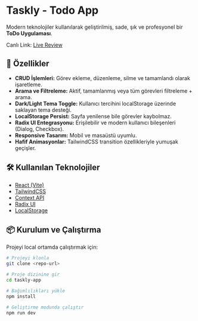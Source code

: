 # Taskly - Todo App

Modern teknolojiler kullanılarak geliştirilmiş, sade, şık ve profesyonel bir **ToDo Uygulaması**.

Canlı Link: [Live Review](https://taskly-todoapp.netlify.app/)

## 🚀 Özellikler
- **CRUD İşlemleri:** Görev ekleme, düzenleme, silme ve tamamlandı olarak işaretleme.
- **Arama ve Filtreleme:** Aktif, tamamlanmış veya tüm görevleri filtreleme + arama.
- **Dark/Light Tema Toggle:** Kullanıcı tercihini localStorage üzerinde saklayan tema desteği.
- **LocalStorage Persist:** Sayfa yenilense bile görevler kaybolmaz.
- **Radix UI Entegrasyonu:** Erişilebilir ve modern kullanıcı bileşenleri (Dialog, Checkbox).
- **Responsive Tasarım:** Mobil ve masaüstü uyumlu.
- **Hafif Animasyonlar:** TailwindCSS transition özellikleriyle yumuşak geçişler.

## 🛠 Kullanılan Teknolojiler
- [React (Vite)](https://vitejs.dev/)
- [TailwindCSS](https://tailwindcss.com/)
- [Context API](https://reactjs.org/docs/context.html)
- [Radix UI](https://www.radix-ui.com/)
- [LocalStorage](https://developer.mozilla.org/en-US/docs/Web/API/Window/localStorage)

## 📦 Kurulum ve Çalıştırma
Projeyi local ortamda çalıştırmak için:

```bash
# Projeyi klonla
git clone <repo-url>

# Proje dizinine gir
cd taskly-app

# Bağımlılıkları yükle
npm install

# Geliştirme modunda çalıştır
npm run dev
